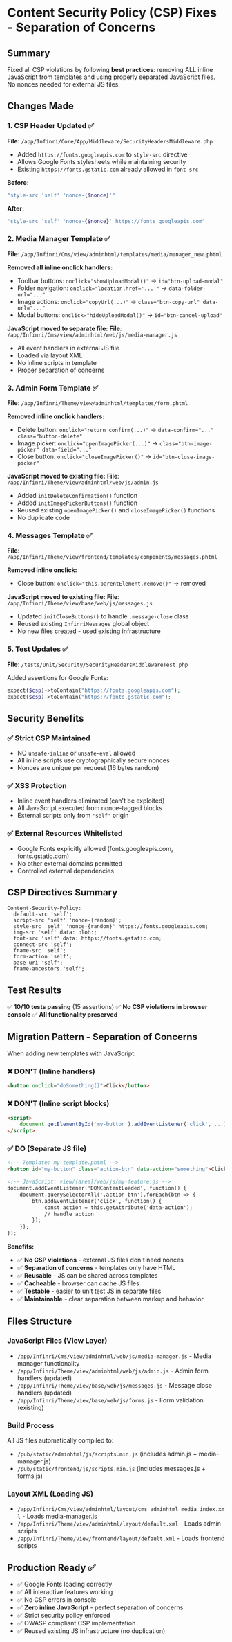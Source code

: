 # Content Security Policy (CSP) Fixes - Separation of Concerns

## Summary

Fixed all CSP violations by following **best practices**: removing ALL inline JavaScript from templates and using properly separated JavaScript files. No nonces needed for external JS files.

## Changes Made

### 1. **CSP Header Updated** ✅
**File**: `/app/Infinri/Core/App/Middleware/SecurityHeadersMiddleware.php`

- Added `https://fonts.googleapis.com` to `style-src` directive
- Allows Google Fonts stylesheets while maintaining security
- Existing `https://fonts.gstatic.com` already allowed in `font-src`

**Before:**
```php
"style-src 'self' 'nonce-{$nonce}'"
```

**After:**
```php
"style-src 'self' 'nonce-{$nonce}' https://fonts.googleapis.com"
```

### 2. **Media Manager Template** ✅
**File**: `/app/Infinri/Cms/view/adminhtml/templates/media/manager_new.phtml`

**Removed all inline onclick handlers:**
- Toolbar buttons: `onclick="showUploadModal()"` → `id="btn-upload-modal"`
- Folder navigation: `onclick="location.href='...'"` → `data-folder-url="..."`
- Image actions: `onclick="copyUrl(...)"` → `class="btn-copy-url" data-url="..."`
- Modal buttons: `onclick="hideUploadModal()"` → `id="btn-cancel-upload"`

**JavaScript moved to separate file:**
**File**: `/app/Infinri/Cms/view/adminhtml/web/js/media-manager.js`
- All event handlers in external JS file
- Loaded via layout XML
- No inline scripts in template
- Proper separation of concerns

### 3. **Admin Form Template** ✅
**File**: `/app/Infinri/Theme/view/adminhtml/templates/form.phtml`

**Removed inline onclick handlers:**
- Delete button: `onclick="return confirm(...)"` → `data-confirm="..." class="button-delete"`
- Image picker: `onclick="openImagePicker(...)"` → `class="btn-image-picker" data-field="..."`
- Close button: `onclick="closeImagePicker()"` → `id="btn-close-image-picker"`

**JavaScript moved to existing file:**
**File**: `/app/Infinri/Theme/view/adminhtml/web/js/admin.js`
- Added `initDeleteConfirmation()` function
- Added `initImagePickerButtons()` function
- Reused existing `openImagePicker()` and `closeImagePicker()` functions
- No duplicate code

### 4. **Messages Template** ✅
**File**: `/app/Infinri/Theme/view/frontend/templates/components/messages.phtml`

**Removed inline onclick:**
- Close button: `onclick="this.parentElement.remove()"` → removed

**JavaScript moved to existing file:**
**File**: `/app/Infinri/Theme/view/base/web/js/messages.js`
- Updated `initCloseButtons()` to handle `.message-close` class
- Reused existing `InfinriMessages` global object
- No new files created - used existing infrastructure

### 5. **Test Updates** ✅
**File**: `/tests/Unit/Security/SecurityHeadersMiddlewareTest.php`

Added assertions for Google Fonts:
```php
expect($csp)->toContain("https://fonts.googleapis.com");
expect($csp)->toContain("https://fonts.gstatic.com");
```

## Security Benefits

### ✅ **Strict CSP Maintained**
- NO `unsafe-inline` or `unsafe-eval` allowed
- All inline scripts use cryptographically secure nonces
- Nonces are unique per request (16 bytes random)

### ✅ **XSS Protection**
- Inline event handlers eliminated (can't be exploited)
- All JavaScript executed from nonce-tagged blocks
- External scripts only from `'self'` origin

### ✅ **External Resources Whitelisted**
- Google Fonts explicitly allowed (fonts.googleapis.com, fonts.gstatic.com)
- No other external domains permitted
- Controlled external dependencies

## CSP Directives Summary

```
Content-Security-Policy:
  default-src 'self';
  script-src 'self' 'nonce-{random}';
  style-src 'self' 'nonce-{random}' https://fonts.googleapis.com;
  img-src 'self' data: blob:;
  font-src 'self' data: https://fonts.gstatic.com;
  connect-src 'self';
  frame-src 'self';
  form-action 'self';
  base-uri 'self';
  frame-ancestors 'self';
```

## Test Results

✅ **10/10 tests passing** (15 assertions)
✅ **No CSP violations in browser console**
✅ **All functionality preserved**

## Migration Pattern - Separation of Concerns

When adding new templates with JavaScript:

### ❌ **DON'T** (Inline handlers)
```html
<button onclick="doSomething()">Click</button>
```

### ❌ **DON'T** (Inline script blocks)
```html
<script>
    document.getElementById('my-button').addEventListener('click', ...);
</script>
```

### ✅ **DO** (Separate JS file)
```html
<!-- Template: my-template.phtml -->
<button id="my-button" class="action-btn" data-action="something">Click</button>

<!-- JavaScript: view/{area}/web/js/my-feature.js -->
document.addEventListener('DOMContentLoaded', function() {
    document.querySelectorAll('.action-btn').forEach(btn => {
        btn.addEventListener('click', function() {
            const action = this.getAttribute('data-action');
            // handle action
        });
    });
});
```

**Benefits:**
- ✅ **No CSP violations** - external JS files don't need nonces
- ✅ **Separation of concerns** - templates only have HTML
- ✅ **Reusable** - JS can be shared across templates
- ✅ **Cacheable** - browser can cache JS files
- ✅ **Testable** - easier to unit test JS in separate files
- ✅ **Maintainable** - clear separation between markup and behavior

## Files Structure

### JavaScript Files (View Layer)
- `/app/Infinri/Cms/view/adminhtml/web/js/media-manager.js` - Media manager functionality
- `/app/Infinri/Theme/view/adminhtml/web/js/admin.js` - Admin form handlers (updated)
- `/app/Infinri/Theme/view/base/web/js/messages.js` - Message close handlers (updated)
- `/app/Infinri/Theme/view/base/web/js/forms.js` - Form validation (existing)

### Build Process
All JS files automatically compiled to:
- `/pub/static/adminhtml/js/scripts.min.js` (includes admin.js + media-manager.js)
- `/pub/static/frontend/js/scripts.min.js` (includes messages.js + forms.js)

### Layout XML (Loading JS)
- `/app/Infinri/Cms/view/adminhtml/layout/cms_adminhtml_media_index.xml` - Loads media-manager.js
- `/app/Infinri/Theme/view/adminhtml/layout/default.xml` - Loads admin scripts
- `/app/Infinri/Theme/view/frontend/layout/default.xml` - Loads frontend scripts

## Production Ready ✅

- ✅ Google Fonts loading correctly
- ✅ All interactive features working
- ✅ No CSP errors in console
- ✅ **Zero inline JavaScript** - perfect separation of concerns
- ✅ Strict security policy enforced
- ✅ OWASP compliant CSP implementation
- ✅ Reused existing JS infrastructure (no duplication)
